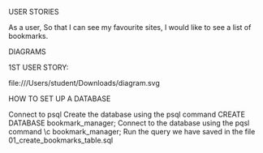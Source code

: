 USER STORIES

As a user,
So that I can see my favourite sites,
I would like to see a list of bookmarks.

DIAGRAMS

1ST USER STORY:

file:///Users/student/Downloads/diagram.svg





HOW TO SET UP A DATABASE

Connect to psql
Create the database using the psql command CREATE DATABASE bookmark_manager;
Connect to the database using the pqsl command \c bookmark_manager;
Run the query we have saved in the file 01_create_bookmarks_table.sql
